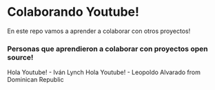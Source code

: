 # Colaborando Youtube!

En este repo vamos a aprender a colaborar con otros proyectos!

### Personas que aprendieron a colaborar con proyectos open source!
Hola Youtube! - Iván Lynch
Hola Youtube! - Leopoldo Alvarado from Dominican Republic
